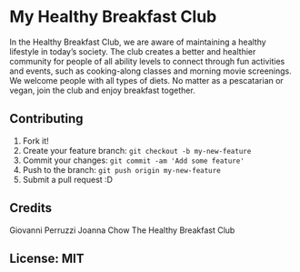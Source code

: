 # My Healthy Breakfast Club

In the Healthy Breakfast Club, we are aware of maintaining a healthy lifestyle in today’s society. The club creates a better and healthier community for people of all ability levels to connect through fun activities and events, such as cooking-along classes and morning movie screenings. We welcome people with all types of diets. No matter as a pescatarian or vegan, join the club and enjoy breakfast together. 

## Contributing

1. Fork it!
2. Create your feature branch: `git checkout -b my-new-feature`
3. Commit your changes: `git commit -am 'Add some feature'`
4. Push to the branch: `git push origin my-new-feature`
5. Submit a pull request :D

## Credits
Giovanni Perruzzi
Joanna Chow
The Healthy Breakfast Club

## License: MIT
